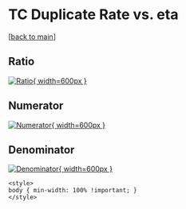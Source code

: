 # TC Duplicate Rate vs. eta

[[back to main](./)]



## Ratio

[![Ratio](../mtv/var/TC_duplrate_stack_eta.png){ width=600px }](../mtv/var/TC_duplrate_stack_eta.pdf)

## Numerator

[![Numerator](../mtv/num/TC_duplrate_stack_eta_num0.png){ width=600px }](../mtv/num/TC_duplrate_stack_eta_num0.pdf)

## Denominator

[![Denominator](../mtv/den/TC_duplrate_stack_eta_den.png){ width=600px }](../mtv/den/TC_duplrate_stack_eta_den.pdf)


``` {=html}
<style>
body { min-width: 100% !important; }
</style>
```
